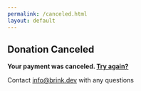 ```yaml
---
permalink: /canceled.html
layout: default
---
```

<div class="container">
  <h2>Donation Canceled</h2>

  <p><strong>Your payment was canceled. <a href="/donate">Try again?</a></strong></p>
  <p>Contact <a href="mailto:info@brink.dev">info@brink.dev</a> with any questions</p>
</div>
